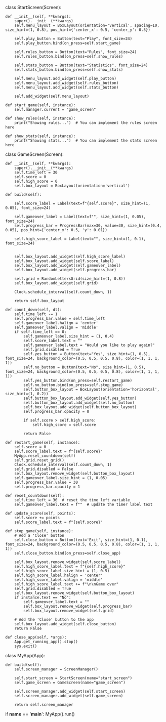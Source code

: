 <!--

Step 2: Create a simple Flask app Create a new Python file, let's call it app.py, and add the following code:

from flask import Flask, jsonify

app = Flask(__name__)

@app.route('/daily_challenge', methods=['GET'])
def daily_challenge():
    daily_word = "example"  # Replace with your daily word selection logic
    return jsonify({"daily_word": daily_word})

if __name__ == '__main__':
    app.run(debug=True)
This code will create a simple Flask app with a single /daily_challenge route that returns a JSON object containing the daily challenge word.

Step 3: Run your Flask app Navigate to the directory containing your app.py file, and run the following command:


python app.py
By default, the Flask app will start on port 5000. Open your web browser and go to http://localhost:5000/daily_challenge to see the response.

Step 4: Integrate the Flask API with your game

In your word game, add a function that retrieves the daily challenge word from your Flask app:


import requests

def get_daily_challenge():
    response = requests.get("http://localhost:5000/daily_challenge")
    if response.status_code == 200:
        daily_word = response.json()["daily_word"]
        return daily_word
    else:
        return None
Now, you can call this get_daily_challenge() function in your game to fetch the daily challenge from the server (your Flask app) and use the word accordingly.

Remember, this is a very basic setup meant for local testing, and you'll need to deploy the Flask app to a server to make it accessible to other players. There are numerous hosting services, like Heroku, PythonAnywhere, or a Virtual Private Server (VPS) that allow you to deploy Flask apps easily.

-->


class StartScreen(Screen):

    def __init__(self, **kwargs):
        super().__init__(**kwargs)
        self.menu_layout = BoxLayout(orientation='vertical', spacing=10, size_hint=(1, 0.8), pos_hint={'center_x': 0.5, 'center_y': 0.5})

        self.play_button = Button(text="Play", font_size=24)
        self.play_button.bind(on_press=self.start_game)

        self.rules_button = Button(text="Rules", font_size=24)
        self.rules_button.bind(on_press=self.show_rules)

        self.stats_button = Button(text="Statistics", font_size=24)
        self.stats_button.bind(on_press=self.show_stats)

        self.menu_layout.add_widget(self.play_button)
        self.menu_layout.add_widget(self.rules_button)
        self.menu_layout.add_widget(self.stats_button)

        self.add_widget(self.menu_layout)

    def start_game(self, instance):
        self.manager.current = "game_screen"

    def show_rules(self, instance):
        print("Showing rules...")  # You can implement the rules screen here

    def show_stats(self, instance):
        print("Showing stats...")  # You can implement the stats screen here


class GameScreen(Screen):

    def __init__(self, **kwargs):
        super().__init__(**kwargs)
        self.time_left = 30
        self.score = 0
        self.high_score = 0
        self.box_layout = BoxLayout(orientation='vertical')

    def build(self):

        self.score_label = Label(text=f"{self.score}", size_hint=(1, 0.05), font_size=24)
        
        self.gameover_label = Label(text=f"", size_hint=(1, 0.05), font_size=24)
        self.progress_bar = ProgressBar(max=30, value=30, size_hint=(0.4, 0.05), pos_hint={'center_x': 0.5, 'y': 0.01})
        
        self.high_score_label = Label(text="", size_hint=(1, 0.1), font_size=24)

        
        self.box_layout.add_widget(self.high_score_label)
        self.box_layout.add_widget(self.score_label)
        self.box_layout.add_widget(self.gameover_label)
        self.box_layout.add_widget(self.progress_bar)

        self.grid = RandomLettersGrid(size_hint=(1, 0.8))
        self.box_layout.add_widget(self.grid)

        Clock.schedule_interval(self.count_down, 1)

        return self.box_layout

    def count_down(self, dt):
        self.time_left -= 1
        self.progress_bar.value = self.time_left
        self.gameover_label.halign = 'center'
        self.gameover_label.valign = 'middle'
        if self.time_left == 0:
            self.gameover_label.size_hint = (1, 0.4)
            self.score_label.text = ""
            self.gameover_label.text = "Would you like to play again?"
            self.grid.disabled = True
            self.yes_button = Button(text="Yes", size_hint=(1, 0.5), font_size=24, background_color=(0.5, 0.5, 0.5, 0.8), color=(1, 1, 1, 1))
            self.no_button = Button(text="No", size_hint=(1, 0.5), font_size=24, background_color=(0.5, 0.5, 0.5, 0.8), color=(1, 1, 1, 1))
            self.yes_button.bind(on_press=self.restart_game)
            self.no_button.bind(on_press=self.stop_game)
            self.button_box_layout = BoxLayout(orientation='horizontal', size_hint=(1, 0.2))
            self.button_box_layout.add_widget(self.yes_button)
            self.button_box_layout.add_widget(self.no_button)
            self.box_layout.add_widget(self.button_box_layout)
            self.progress_bar.opacity = 0

            if self.score > self.high_score:
                self.high_score = self.score

            return False

    def restart_game(self, instance):
        self.score = 0
        self.score_label.text = f"{self.score}"
        MyApp.reset_countdown(self)
        self.grid.reset_grid() 
        Clock.schedule_interval(self.count_down, 1)
        self.grid.disabled = False
        self.box_layout.remove_widget(self.button_box_layout)
        self.gameover_label.size_hint = (1, 0.05)
        self.progress_bar.value = 30
        self.progress_bar.opacity = 1

    def reset_countdown(self):
        self.time_left = 30  # reset the time_left variable
        self.gameover_label.text = f""  # update the timer label text

    def update_score(self, points):
        self.score += points
        self.score_label.text = f"{self.score}"

    def stop_game(self, instance):
        # Add a 'Close' button
        self.close_button = Button(text='Exit', size_hint=(1, 0.1), font_size=24, background_color=(0.5, 0.5, 0.5, 0.8), color=(1, 1, 1, 1))
        self.close_button.bind(on_press=self.close_app)

        self.box_layout.remove_widget(self.score_label)
        self.high_score_label.text = f"{self.high_score}"
        self.high_score_label.size_hint = (1, 0.5)
        self.high_score_label.halign = 'center'
        self.high_score_label.valign = 'middle'
        self.high_score_label.text += f"\n\nGame over"
        self.grid.disabled = True
        self.box_layout.remove_widget(self.button_box_layout)
        if instance.text == "No":
            self.gameover_label.text = ""
            self.box_layout.remove_widget(self.progress_bar)
            self.box_layout.remove_widget(self.grid)

        # Add the 'Close' button to the app
        self.box_layout.add_widget(self.close_button)
        return False
    
    def close_app(self, *args):
        App.get_running_app().stop()
        sys.exit()


class MyApp(App):

    def build(self):
        self.screen_manager = ScreenManager()

        self.start_screen = StartScreen(name="start_screen")
        self.game_screen = GameScreen(name="game_screen")

        self.screen_manager.add_widget(self.start_screen)
        self.screen_manager.add_widget(self.game_screen)

        return self.screen_manager


if __name__ == '__main__':
    MyApp().run()
